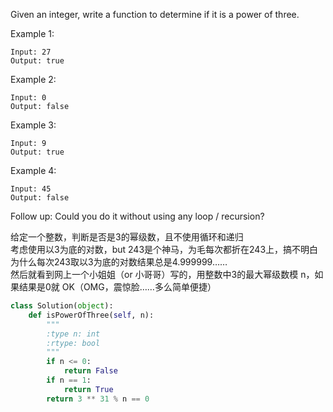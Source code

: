 Given an integer, write a function to determine if it is a power of three.

Example 1:
```
Input: 27
Output: true
```
Example 2:
```
Input: 0
Output: false
```
Example 3:
```
Input: 9
Output: true
```
Example 4:
```
Input: 45
Output: false
```
Follow up:
Could you do it without using any loop / recursion?

给定一个整数，判断是否是3的幂级数，且不使用循环和递归  
考虑使用以3为底的对数，but 243是个神马，为毛每次都折在243上，搞不明白为什么每次243取以3为底的对数结果总是4.999999……  
然后就看到网上一个小姐姐（or 小哥哥）写的，用整数中3的最大幂级数模 n，如果结果是0就 OK（OMG，震惊脸……多么简单便捷）
```python
class Solution(object):
    def isPowerOfThree(self, n):
        """
        :type n: int
        :rtype: bool
        """
        if n <= 0:
            return False
        if n == 1:
            return True
        return 3 ** 31 % n == 0
```
